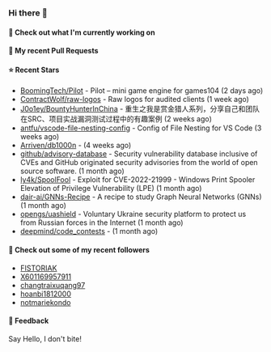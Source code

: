 ### Hi there 👋

#### 👷 Check out what I'm currently working on

#### 🔨 My recent Pull Requests


#### ⭐ Recent Stars

- [BoomingTech/Pilot](https://github.com/BoomingTech/Pilot) - Pilot – mini game engine for games104 (2 days ago)
- [ContractWolf/raw-logos](https://github.com/ContractWolf/raw-logos) - Raw logos for audited clients (1 week ago)
- [J0o1ey/BountyHunterInChina](https://github.com/J0o1ey/BountyHunterInChina) - 重生之我是赏金猎人系列，分享自己和团队在SRC、项目实战漏洞测试过程中的有趣案例 (2 weeks ago)
- [antfu/vscode-file-nesting-config](https://github.com/antfu/vscode-file-nesting-config) - Config of File Nesting for VS Code (3 weeks ago)
- [Arriven/db1000n](https://github.com/Arriven/db1000n) -  (4 weeks ago)
- [github/advisory-database](https://github.com/github/advisory-database) - Security vulnerability database inclusive of CVEs and GitHub originated security advisories from the world of open source software. (1 month ago)
- [ly4k/SpoolFool](https://github.com/ly4k/SpoolFool) - Exploit for CVE-2022-21999 - Windows Print Spooler Elevation of Privilege Vulnerability (LPE) (1 month ago)
- [dair-ai/GNNs-Recipe](https://github.com/dair-ai/GNNs-Recipe) - A recipe to study Graph Neural Networks (GNNs) (1 month ago)
- [opengs/uashield](https://github.com/opengs/uashield) - Voluntary Ukraine security platform to protect us from Russian forces in the Internet (1 month ago)
- [deepmind/code_contests](https://github.com/deepmind/code_contests) -  (1 month ago)

#### 👯 Check out some of my recent followers

- [FISTORIAK](https://github.com/FISTORIAK)
- [X601169957911](https://github.com/X601169957911)
- [changtraixuqang97](https://github.com/changtraixuqang97)
- [hoanbi1812000](https://github.com/hoanbi1812000)
- [notmariekondo](https://github.com/notmariekondo)

#### 💬 Feedback

Say Hello, I don't bite!